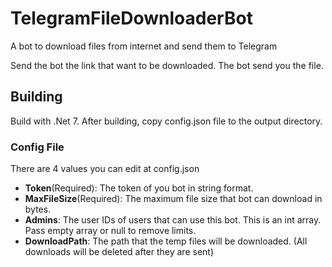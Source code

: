 # TelegramFileDownloaderBot

A bot to download files from internet and send them to Telegram

Send the bot the link that want to be downloaded. The bot send you the file.

## Building
Build with .Net 7. After building, copy config.json file to the output directory.

### Config File
There are 4 values you can edit at config.json
* **Token**(Required): The token of you bot in string format.
* **MaxFileSize**(Required): The maximum file size that bot can download in bytes.
* **Admins**: The user IDs of users that can use this bot. This is an int array. Pass empty array or null to remove limits.
* **DownloadPath**: The path that the temp files will be downloaded. (All downloads will be deleted after they are sent)
